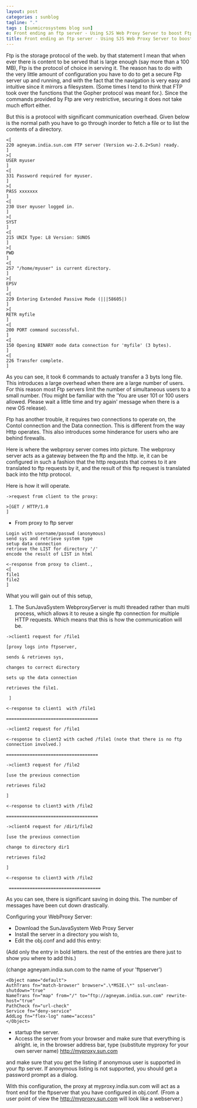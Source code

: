 ```yaml
---
layout: post
categories : sunblog
tagline: "."
tags : [sunmicrosystems blog sun]
e: Front ending an ftp server - Using SJS Web Proxy Server to boost Ftp Server performance.
title: Front ending an ftp server - Using SJS Web Proxy Server to boost Ftp Server performance.
---
```


Ftp is the storage protocol of the web.
by that statement I mean that when ever there is content to be served that is large enough (say more than a 100 MB), Ftp is the protocol of choice in serving it. The reason has to do with the very little amount of configuration you have to do to get a secure Ftp server up and running, and with the fact that the navigation is very easy and intuitive since it mirrors a filesystem. (Some times I tend to think that FTP took over the functions that the Gopher protocol was meant for.). Since the commands provided by Ftp are very restrictive, securing it does not take much effort either.

But this is a protocol with significant communication overhead. Given below is the normal path you have to go through inorder to fetch a file or to list the contents of a directory.

```
<[
220 agneyam.india.sun.com FTP server (Version wu-2.6.2+Sun) ready.
]
>[
USER myuser
]
<[
331 Password required for myuser.
]
>[
PASS xxxxxxx
]
<[
230 User myuser logged in.
]
>[
SYST
]
<[
215 UNIX Type: L8 Version: SUNOS
]
>[
PWD
]
<[
257 "/home/myuser" is current directory.
]
>[
EPSV
]
<[
229 Entering Extended Passive Mode (|||58605|)
]
>[
RETR myfile
]
<[
200 PORT command successful.
]
<[
150 Opening BINARY mode data connection for 'myfile' (3 bytes).
]
<[
226 Transfer complete.
]
```

 As you can see, it took 6 commands to actualy transfer a 3 byts long file. This introduces a large overhead when there are a large number of users. For this reason most Ftp servers limit the number of simultaneous users to a small number. (You might be familiar with the 'You are user 101 or 100 users allowed. Please wait a little time and try again' message when there is a new OS release).

 Ftp has another trouble, it requires two connections to operate on, the Contol connection and the Data connection. This is different from the way Http operates. This also introduces some hinderance for users who are behind firewalls.

 Here is where the webproxy server comes into picture. The webproxy server acts as a gateway between the ftp and the http. ie, it can be configured in such a fashion that the http requests that comes to it are translated to ftp requests by it, and the result of this ftp request is translated back into the http protocol.

Here is how it will operate.

```
->request from client to the proxy:

>[GET / HTTP/1.0
]
```

* From proxy to ftp server

```
Login with username/passwd (anonymous)
send sys and retrieve system type
setup data connection
retrieve the LIST for directory '/'
encode the result of LIST in html
```

```
<-response from proxy to client.,
<[
file1
file2
]
```

What you will gain out of this setup,
1)  The SunJavaSystem WebproxyServer is multi threaded rather than multi process, which allows it to reuse a single ftp connection for multiple HTTP requests. Which means that this is how the communication will be.

```
->client1 request for /file1

[proxy logs into ftpserver,

sends & retrieves sys,

changes to correct directory

sets up the data connection

retrieves the file1.

 ]

<-response to client1  with /file1

===================================

->client2 request for /file1

<-response to client2 with cached /file1 (note that there is no ftp connection involved.)

===================================

->client3 request for /file2

[use the previous connection

retrieves file2

]

<-response to client3 with /file2

===================================

->client4 request for /dir1/file2

[use the previous connection

change to directory dir1

retrieves file2

]

<-response to client3 with /file2

 ===================================
```

 As you can see, there is significant saving in doing this. The number of messages have been cut down drastically.

Configuring your WebProxy Server:

* Download the SunJavaSystem Web Proxy Server
* Install the server in a directory you wish to,
* Edit the obj.conf and add this entry:

(Add only the entry in bold letters. the rest of the entries are there just to show you where to add this.)

(change agneyam.india.sun.com to the name of your 'ftpserver')

```
<Object name="default">
AuthTrans fn="match-browser" browser=".\*MSIE.\*" ssl-unclean-shutdown="true"
NameTrans fn="map" from="/" to="ftp://agneyam.india.sun.com" rewrite-host="true"
PathCheck fn="url-check"
Service fn="deny-service"
AddLog fn="flex-log" name="access"
</Object>
```

* startup the server.
* Access the server from your browser and make sure that everything is alright.
ie, in the browser address bar, type (substitute myproxy for your own server name)
http://myproxy.sun.com

and make sure that you get the listing if anonymous user is supported in your ftp server. If anonymous listing is not supported, you should get a password prompt as a dialog.

With this configuration, the proxy at myproxy.india.sun.com will act as a front end for the ftpserver that you have configured in obj.conf. (From a user point of view the http://myproxy.sun.com will look like a webserver.)


